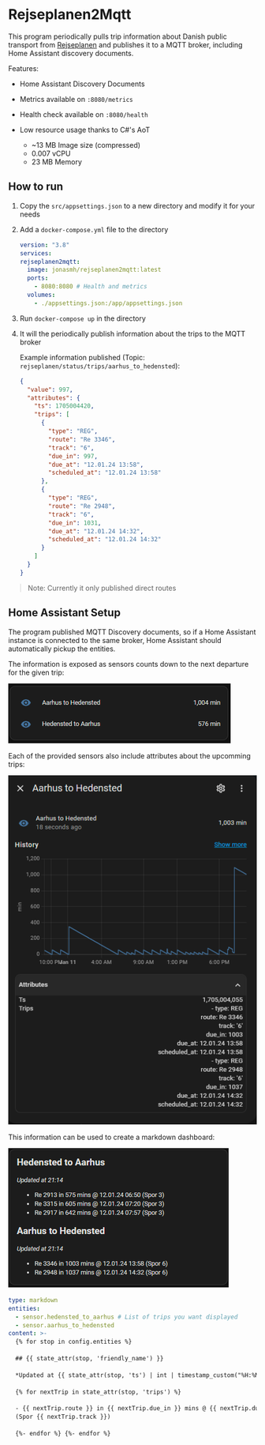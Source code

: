 # Rejseplanen2Mqtt

This program periodically pulls trip information about Danish public transport from [Rejseplanen](https://rejseplanen.dk/) and publishes it to a MQTT broker, including Home Assistant discovery documents.

Features:

- Home Assistant Discovery Documents
- Metrics available on `:8080/metrics`
- Health check available on `:8080/health`
- Low resource usage thanks to C\#'s AoT

  - ~13 MB Image size (compressed)
  - 0.007 vCPU
  - 23 MB Memory

## How to run

1. Copy the `src/appsettings.json` to a new directory and modify it for your needs
2. Add a `docker-compose.yml` file to the directory

   ```yaml
   version: "3.8"
   services:
   rejseplanen2mqtt:
     image: jonasmh/rejseplanen2mqtt:latest
     ports:
       - 8080:8080 # Health and metrics
     volumes:
       - ./appsettings.json:/app/appsettings.json
   ```

3. Run `docker-compose up` in the directory
4. It will the periodically publish information about the trips to the MQTT broker

   Example information published (Topic: `rejseplanen/status/trips/aarhus_to_hedensted`):

   ```json
   {
     "value": 997,
     "attributes": {
       "ts": 1705004420,
       "trips": [
         {
           "type": "REG",
           "route": "Re 3346",
           "track": "6",
           "due_in": 997,
           "due_at": "12.01.24 13:58",
           "scheduled_at": "12.01.24 13:58"
         },
         {
           "type": "REG",
           "route": "Re 2948",
           "track": "6",
           "due_in": 1031,
           "due_at": "12.01.24 14:32",
           "scheduled_at": "12.01.24 14:32"
         }
       ]
     }
   }
   ```

> Note: Currently it only published direct routes

## Home Assistant Setup

The program published MQTT Discovery documents, so if a Home Assistant instance is connected to the same broker, Home Assistant should automatically pickup the entities.

The information is exposed as sensors counts down to the next departure for the given trip:

![](./doc/images/example-sensors.png)

Each of the provided sensors also include attributes about the upcomming trips:

![](./doc/images/example-sensor-attributes.png)

This information can be used to create a markdown dashboard:

![](./doc/images/example-markdown-dashboard.png)

```yaml
type: markdown
entities:
  - sensor.hedensted_to_aarhus # List of trips you want displayed
  - sensor.aarhus_to_hedensted
content: >-
  {% for stop in config.entities %}

  ## {{ state_attr(stop, 'friendly_name') }} 

  *Updated at {{ state_attr(stop, 'ts') | int | timestamp_custom("%H:%M") }}*

  {% for nextTrip in state_attr(stop, 'trips') %}

  - {{ nextTrip.route }} in {{ nextTrip.due_in }} mins @ {{ nextTrip.due_at }} 
  (Spor {{ nextTrip.track }})

  {%- endfor %} {%- endfor %}
```
